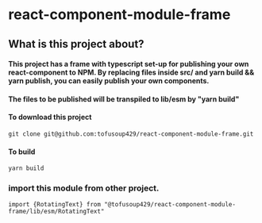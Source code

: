 # react-component-module-frame
## What is this project about?
#### This project has a frame with typescript set-up for publishing your own react-component to NPM. By replacing files inside src/ and yarn build && yarn publish, you can easily publish your own components. 

#### The files to be published will be transpiled to lib/esm by "yarn build" 
#### To download this project  
```
git clone git@github.com:tofusoup429/react-component-module-frame.git
```
#### To build
```
yarn build
```  

### import this module from other project. 
```
import {RotatingText} from "@tofusoup429/react-component-module-frame/lib/esm/RotatingText"
```
